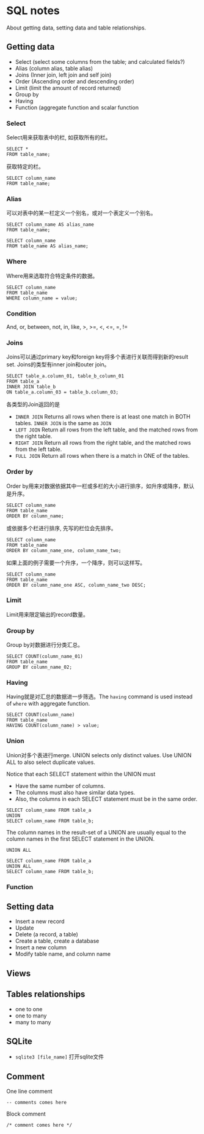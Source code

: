 # SQL notes
About getting data, setting data and table relationships.

## Getting data
- Select (select some columns from the table; and calculated fields?)
- Alias (column alias, table alias)
- Joins (Inner join, left join and self join)
- Order (Ascending order and descending order)
- Limit (limit the amount of record returned)
- Group by
- Having
- Function (aggregate function and scalar function

### Select
Select用来获取表中的栏, 如获取所有的栏。

```
SELECT *
FROM table_name;
```

获取特定的栏。
```
SELECT column_name
FROM table_name;
```

### Alias
可以对表中的某一栏定义一个别名，或对一个表定义一个别名。

```
SELECT column_name AS alias_name
FROM table_name;
```

```
SELECT column_name
FROM table_name AS alias_name;
```

### Where
Where用来选取符合特定条件的数据。

```
SELECT column_name
FROM table_name
WHERE column_name = value;
```

### Condition
And, or, between, not, in, like, >, >=, <, <=, =, !=

### Joins
Joins可以通过primary key和foreign key将多个表进行关联而得到新的result set. Joins的类型有inner join和outer join。

```
SELECT table_a.column_01, table_b_column_01
FROM table_a
INNER JOIN table_b
ON table_a.column_03 = table_b.column_03;
```

各类型的Join返回的是

- `INNER JOIN` Returns all rows when there is at least one match in BOTH tables. `INNER JOIN` is the same as `JOIN`
- `LEFT JOIN` Return all rows from the left table, and the matched rows from the right table.
- `RIGHT JOIN` Return all rows from the right table, and the matched rows from the left table.
- `FULL JOIN` Return all rows when there is a match in ONE of the tables.

### Order by
Order by用来对数据依据其中一栏或多栏的大小进行排序，如升序或降序，默认是升序。

```
SELECT column_name
FROM table_name
ORDER BY column_name;
```

或依据多个栏进行排序, 先写的栏位会先排序。

```
SELECT column_name
FROM table_name
ORDER BY column_name_one, column_name_two;
```

如果上面的例子需要一个升序，一个降序，则可以这样写。

```
SELECT column_name
FROM table_name
ORDER BY column_name_one ASC, column_name_two DESC;
```

### Limit
Limit用来限定输出的record数量。

### Group by
Group by对数据进行分类汇总。

```
SELECT COUNT(column_name_01)
FROM table_name
GROUP BY column_name_02;
```

### Having
Having就是对汇总的数据进一步筛选。The `having` command is used instead of `where` with aggregate function.

```
SELECT COUNT(column_name)
FROM table_name
HAVING COUNT(column_name) > value;
```

### Union
Union对多个表进行merge. UNION selects only distinct values. Use UNION ALL to also select duplicate values.

Notice that each SELECT statement within the UNION must

- Have the same number of columns.
- The columns must also have similar data types.
- Also, the columns in each SELECT statement must be in the same order.

```
SELECT column_name FROM table_a
UNION
SELECT column_name FROM table_b;
```

The column names in the result-set of a UNION are usually equal to the column names in the first SELECT statement in the UNION.

`UNION ALL`

```
SELECT column_name FROM table_a
UNION ALL
SELECT column_name FROM table_b;
```

### Function


## Setting data
- Insert a new record
- Update
- Delete (a record, a table)
- Create a table, create a database
- Insert a new column
- Modify table name, and column name

## Views

## Tables relationships
- one to one
- one to many
- many to many

## SQLite
- `sqlite3 [file_name]` 打开sqlite文件

## Comment
One line comment

```
-- comments comes here
```

Block comment

```
/* comment comes here */
```
